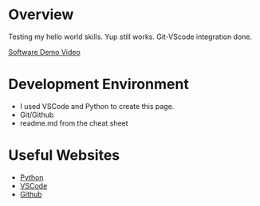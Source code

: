 # Overview

Testing my hello world skills. Yup still works. Git-VScode integration done. 


[Software Demo Video](http://youtube.link.goes.here)

# Development Environment

* I used VSCode and Python to create this page.
* Git/Github 
* readme.md from the cheat sheet 

# Useful Websites

* [Python](https://www.python.org/)
* [VSCode](https://code.visualstudio.com/)
* [Github](https://github.com/)